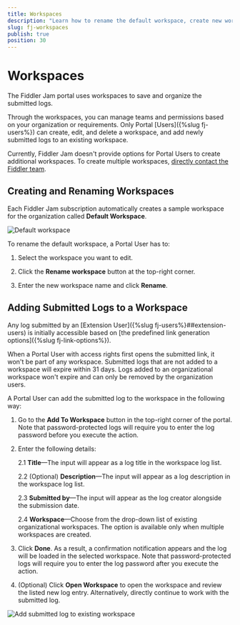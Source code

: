 ```yaml
---
title: Workspaces
description: "Learn how to rename the default workspace, create new workspaces, and add submitted logs to existing workspaces when working with the Fiddler Jam Portal cloud space."
slug: fj-workspaces
publish: true
position: 30
---
```


# Workspaces

The Fiddler Jam portal uses workspaces to save and organize the submitted logs.

Through the workspaces, you can manage teams and permissions based on your organization or requirements. Only Portal [Users]({%slug fj-users%}) can create, edit, and delete a workspace, and add newly submitted logs to an existing workspace.

Currently, Fiddler Jam doesn't provide options for Portal Users to create additional workspaces. To create multiple workspaces, [directly contact the Fiddler team](mailto:support@getfiddler.com).

## Creating and Renaming Workspaces

Each Fiddler Jam subscription automatically creates a sample workspace for the organization called **Default Workspace**.

![Default workspace](../images/portal/menu/portal-landing-page.png)

To rename the default workspace, a Portal User has to:

1. Select the workspace you want to edit.

1. Click the **Rename workspace** button at the top-right corner.

1. Enter the new workspace name and click **Rename**.

## Adding Submitted Logs to a Workspace

Any log submitted by an [Extension User]({%slug fj-users%}##extension-users) is initially accessible based on [the predefined link generation options]({%slug fj-link-options%}).

When a Portal User with access rights first opens the submitted link, it won't be part of any workspace. Submitted logs that are not added to a workspace will expire within 31 days. Logs added to an organizational workspace won't expire and can only be removed by the organization users.

A Portal User can add the submitted log to the workspace in the following way:

1. Go to the **Add To Workspace** button in the top-right corner of the portal. Note that password-protected logs will require you to enter the log password before you execute the action.

1. Enter the following details:

    2.1 **Title**&mdash;The input will appear as a log title in the workspace log list.

    2.2 (Optional) **Description**&mdash;The input will appear as a log description in the workspace log list.

    2.3 **Submitted by**&mdash;The input will appear as the log creator alongside the submission date.

    2.4 **Workspace**&mdash;Choose from the drop-down list of existing organizational workspaces. The option is available only when multiple workspaces are created.

1. Click **Done**. As a result, a confirmation notification appears and the log will be loaded in the selected workspace. Note that password-protected logs will require you to enter the log password after you execute the action.

1. (Optional) Click **Open Workspace** to open the workspace and review the listed new log entry. Alternatively, directly continue to work with the submitted log.

![Add submitted log to existing workspace](../images/portal/workspaces/fj-portal-add-to-workspace.png)
